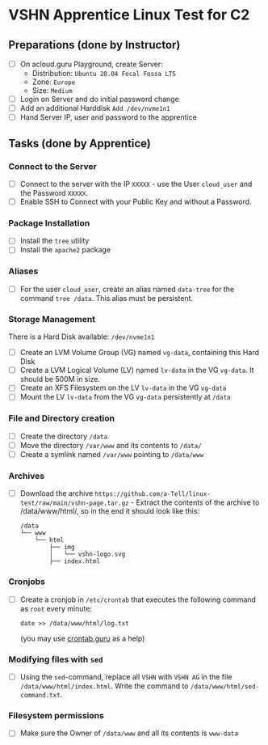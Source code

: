 # VSHN Apprentice Linux Test for C2
## Preparations (done by Instructor)
- [ ] On acloud.guru Playground, create Server:
  - Distribution: `Ubuntu 20.04 Focal Fossa LTS`
  - Zone: `Europe`
  - Size: `Medium`
- [ ] Login on Server and do initial password change
- [ ] Add an additional Harddisk `Add /dev/nvme1n1`
- [ ] Hand Server IP, user and password to the apprentice

## Tasks (done by Apprentice)
### Connect to the Server
- [ ] Connect to the server with the IP `XXXXX` - use the User `cloud_user` and the Password `XXXXX`.
- [ ] Enable SSH to Connect with your Public Key and without a Password.

### Package Installation
- [ ] Install the `tree` utility
- [ ] Install the `apache2` package

### Aliases
- [ ] For the user `cloud_user`, create an alias named `data-tree` for the command `tree /data`. This alias must be persistent.

### Storage Management
There is a Hard Disk available: `/dev/nvme1n1`
  - [ ] Create an LVM Volume Group (VG) named `vg-data`, containing this Hard Disk
  - [ ] Create a LVM Logical Volume (LV) named `lv-data` in the VG `vg-data`. It should be 500M in size.
  - [ ] Create an XFS Filesystem on the LV `lv-data` in the VG `vg-data`
  - [ ] Mount the LV `lv-data` from the VG `vg-data` persistently at `/data`

### File and Directory creation
- [ ] Create the directory `/data`
- [ ] Move the directory `/var/www` and its contents to `/data/`
- [ ] Create a symlink named `/var/www` pointing to `/data/www`

### Archives
- [ ] Download the archive `https://github.com/a-Tell/linux-test/raw/main/vshn-page.tar.gz` - Extract the contents of the archive to /data/www/html/, so in the end it should look like this:
  ```
  /data
  └── www
      └── html
          ├── img
          │   └── vshn-logo.svg
          ├── index.html
  ```

### Cronjobs
- [ ] Create a cronjob in `/etc/crontab` that executes the following command as `root` every minute:
  ```
  date >> /data/www/html/log.txt
  ```
  (you may use [crontab.guru](https://crontab.guru) as a help)

### Modifying files with `sed`
- [ ] Using the `sed`-command, replace all `VSHN` with `VSHN AG` in the file `/data/www/html/index.html`. Write the command to `/data/www/html/sed-command.txt`.

### Filesystem permissions
- [ ] Make sure the Owner of `/data/www` and all its contents is `www-data`
